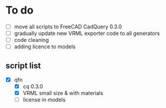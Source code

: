 # To do
- [ ] move all scripts to FreeCAD CadQuery 0.3.0
- [ ] gradually update new VRML exporter code to all generators
- [ ] code cleaning
- [ ] adding licence to models

## script list
- [x] qfn
   - [x] cq 0.3.0
   - [x] VRML small size & with materials
   - [ ] license in models
